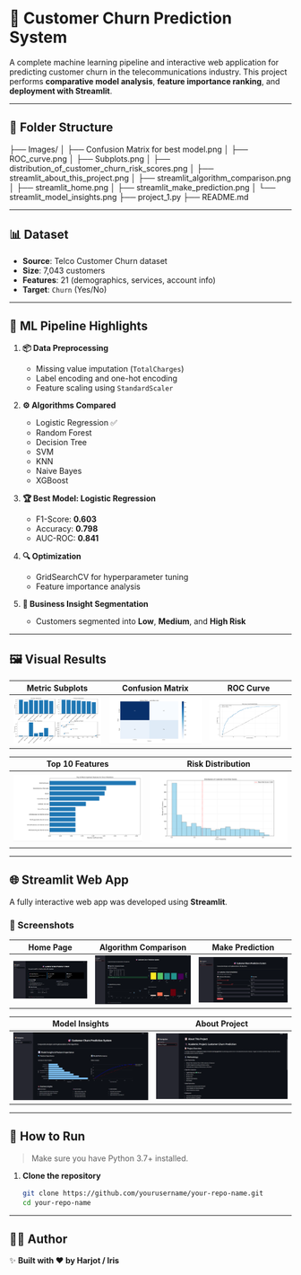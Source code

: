 # 🎯 Customer Churn Prediction System

A complete machine learning pipeline and interactive web application for predicting customer churn in the telecommunications industry. This project performs **comparative model analysis**, **feature importance ranking**, and **deployment with Streamlit**.

---

## 📁 Folder Structure

├── Images/
│ ├── Confusion Matrix for best model.png
│ ├── ROC_curve.png
│ ├── Subplots.png
│ ├── distribution_of_customer_churn_risk_scores.png
│ ├── streamlit_about_this_project.png
│ ├── streamlit_algorithm_comparison.png
│ ├── streamlit_home.png
│ ├── streamlit_make_prediction.png
│ └── streamlit_model_insights.png
├── project_1.py
├── README.md

---

## 📊 Dataset

- **Source**: Telco Customer Churn dataset  
- **Size**: 7,043 customers  
- **Features**: 21 (demographics, services, account info)  
- **Target**: `Churn` (Yes/No)

---

## 🧠 ML Pipeline Highlights

1. **📦 Data Preprocessing**
   - Missing value imputation (`TotalCharges`)
   - Label encoding and one-hot encoding
   - Feature scaling using `StandardScaler`

2. **⚙️ Algorithms Compared**
   - Logistic Regression ✅
   - Random Forest
   - Decision Tree
   - SVM
   - KNN
   - Naive Bayes
   - XGBoost

3. **🏆 Best Model: Logistic Regression**
   - F1-Score: **0.603**
   - Accuracy: **0.798**
   - AUC-ROC: **0.841**

4. **🔍 Optimization**
   - GridSearchCV for hyperparameter tuning
   - Feature importance analysis

5. **🧠 Business Insight Segmentation**
   - Customers segmented into **Low**, **Medium**, and **High Risk**

---

## 🖼️ Visual Results

| Metric Subplots | Confusion Matrix | ROC Curve |
|-----------------|------------------|-----------|
| ![Subplots](Images/Subplots.png) | ![Confusion Matrix](Images/Confusion%20Matrix%20for%20best%20model.png) | ![ROC](Images/ROC_curve.png) |

| Top 10 Features | Risk Distribution |
|-----------------|------------------|
| ![Top 10 Features](Images/top_10_most_important_features_for_churn_prediction.png) | ![Risk Dist](Images/distribution_of_customer_churn_risk_scores.png) |

---

## 🌐 Streamlit Web App

A fully interactive web app was developed using **Streamlit**.

### 📸 Screenshots

| Home Page | Algorithm Comparison | Make Prediction |
|-----------|----------------------|------------------|
| ![Home](Images/streamlit_home.png) | ![Comparison](Images/streamlit_algorithm_comparison.png) | ![Predict](Images/streamlit_make_prediction.png) |

| Model Insights | About Project |
|----------------|----------------|
| ![Insights](Images/streamlit_model_insights.png) | ![About](Images/streamlit_about_this_project.png) |

---

## 🚀 How to Run

> Make sure you have Python 3.7+ installed.

1. **Clone the repository**
   ```bash
   git clone https://github.com/yourusername/your-repo-name.git
   cd your-repo-name

---

## 👨‍💻 Author
✨ **Built with ❤️ by Harjot / Iris**  
